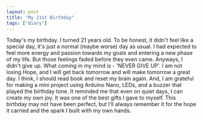 ```yaml
---
layout: post
title: "My 21st Birthday"
tags: ["diary"]
---
```


Today's my birthday. I turned 21 years old. To be honest, it didn't feel like a special day,  it's just a normal (maybe worse) day as usual. I had expected to feel more energy and passion towards my goals and entering a new phase of my life.
But those feelings faded before they even came.
Anyways, I didn't give up. What coming in my mind is - 'NEVER GIVE UP'. I am not losing Hope, and I will get back tomorrow and will make tomorrow a great day.
I think, I should read book and reset my brain again.
And, I am grateful for making a mini project using Arduino Nano, LEDs, and a buzzer that played the birthday tone. It reminded me that even on quiet days, I can create my own joy. It was one of the best gifts I gave to myself.
This birthday may not have been perfect, but I’ll always remember it for the hope it carried and the spark I built with my own hands.
